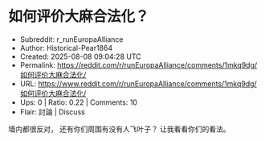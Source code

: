 # 如何评价大麻合法化？

- Subreddit: r_runEuropaAlliance
- Author: Historical-Pear1864
- Created: 2025-08-08 09:04:28 UTC
- Permalink: https://reddit.com/r/runEuropaAlliance/comments/1mkq9dg/如何评价大麻合法化/
- URL: https://www.reddit.com/r/runEuropaAlliance/comments/1mkq9dg/如何评价大麻合法化/
- Ups: 0 | Ratio: 0.22 | Comments: 10
- Flair: 討論 | Discuss


墙内都很反对， 还有你们周围有没有人飞叶子？ 让我看看你们的看法。

